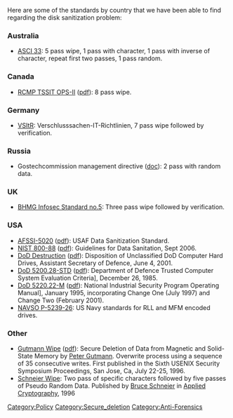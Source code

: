 Here are some of the standards by country that we have been able to find
regarding the disk sanitization problem:

### Australia

- [ASCI 33](ASCI_33 "wikilink"): 5 pass wipe, 1 pass with character, 1
  pass with inverse of character, repeat first two passes, 1 pass
  random.

### Canada

- [RCMP TSSIT OPS-II](RCMP_TSSIT_OPS-II "wikilink")
  ([pdf](http://www.rcmp-grc.gc.ca/tsb/pubs/it_sec/g2-003_e.pdf)): 8
  pass wipe.

### Germany

- [VSItR](VSItR "wikilink"): Verschlusssachen-IT-Richtlinien, 7 pass
  wipe followed by verification.

### Russia

- Gostechcommission management directive
  ([doc](http://www.internet-law.ru/standarts/safety/gtk009.doc)): 2
  pass with random data.

### UK

- [BHMG Infosec Standard no.5](BHMG_Infosec_Standard_no.5 "wikilink"):
  Three pass wipe followed by verification.

### USA

- [AFSSI-5020](AFSSI-5020 "wikilink")
  ([pdf](http://jya.com/afssi5020.htm)): USAF Data Sanitization
  Standard.
- [NIST 800-88](NIST_800-88 "wikilink")
  ([pdf](http://csrc.nist.gov/publications/nistpubs/800-88/NISTSP800-88_rev1.pdf)):
  Guidelines for Data Sanitation, Sept 2006.
- [DoD Destruction](DoD_Destruction "wikilink")
  ([pdf](http://www.simson.net/ref/2001/ASD_HD_Disposition_memo060401.pdf)):
  Disposition of Unclassified DoD Computer Hard Drives, Assistant
  Secretary of Defence, June 4, 2001.
- [DoD 5200.28-STD](DoD_5200.28-STD "wikilink")
  ([pdf](http://security.isu.edu/pdf/d520028.pdf)): Department of
  Defence Trusted Computer System Evaluation Criteria\], December 26,
  1985.
- [DoD 5220.22-M](DoD_5220.22-M "wikilink")
  ([pdf](http://www.simson.net/ref/2001/DoD_5220.22-M.pdf)): National
  Industrial Security Program Operating Manual\], January 1995,
  incorporating Change One (July 1997) and Change Two (February 2001).
- [NAVSO P-5239-26](NAVSO_P-5239-26 "wikilink"): US Navy standards for
  RLL and MFM encoded drives.

### Other

- [Gutmann Wipe](Gutmann_Wipe "wikilink")
  ([pdf](http://www.cs.auckland.ac.nz/~pgut001/pubs/secure_del.html)):
  Secure Deletion of Data from Magnetic and Solid-State Memory by [Peter
  Gutmann](Peter_Gutmann "wikilink"). Overwrite process using a sequence
  of 35 consecutive writes. First published in the Sixth USENIX Security
  Symposium Proceedings, San Jose, Ca, July 22-25, 1996.
- [Schneier Wipe](Schneier_Wipe "wikilink"): Two pass of specific
  characters followed by five passes of Pseudo Random Data. Published by
  [Bruce Schneier](Bruce_Schneier "wikilink") in [Applied
  Cryptography](http://www.schneier.com/book-applied.html), 1996

[Category:Policy](Category:Policy "wikilink")
[Category:Secure_deletion](Category:Secure_deletion "wikilink")
[Category:Anti-Forensics](Category:Anti-Forensics "wikilink")